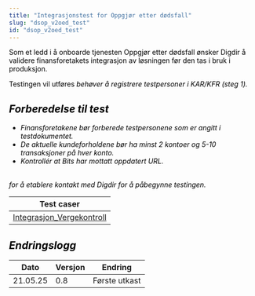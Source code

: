 ```yaml
---
title: "Integrasjonstest for Oppgjør etter dødsfall"
slug: "dsop_v2oed_test"
id: "dsop_v2oed_test"
---
```


<mark>

Som et ledd i å onboarde tjenesten Oppgjør etter dødsfall ønsker Digdir å validere finansforetakets integrasjon av løsningen før den tas i bruk i produksjon. 

Testingen vil utføres <i> behøver å registrere testpersoner i KAR/KFR (steg 1).
<br >
    <img >

## Forberedelse til test
* Finansforetakene bør forberede testpersonene som er angitt i testdokumentet. 
* De aktuelle kundeforholdene bør ha minst 2 kontoer og 5-10 transaksjoner på hver konto. 
* Kontrollér at Bits har mottatt oppdatert URL. 

<br > for å etablere kontakt med Digdir for å påbegynne testingen.
<br >


| Test caser                                                 |
|------------------------------------------------------------|
|[Integrasjon_Vergekontroll](https:/dokumentasjon.dsop.no/assets/Integrasjonstest_Vergekontroll.xlsx) |




## Endringslogg

| Dato     | Versjon | Endring                                                           |
|----------|---------|-------------------------------------------------------------------|
| 21.05.25 | 0.8 | Første utkast |